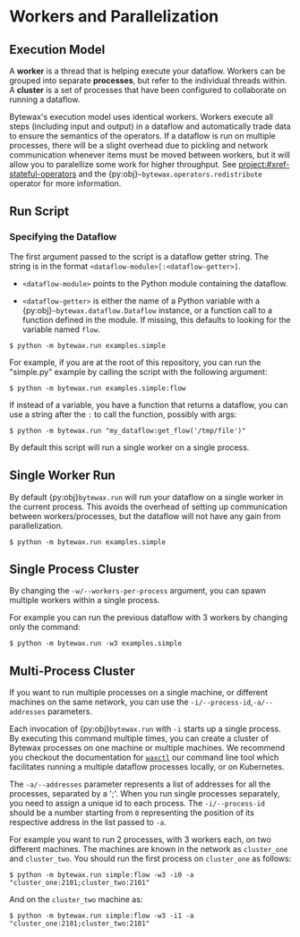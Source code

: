 # Workers and Parallelization

## Execution Model

A **worker** is a thread that is helping execute your dataflow.
Workers can be grouped into separate **processes**, but refer to the
individual threads within. A **cluster** is a set of processes that
have been configured to collaborate on running a dataflow.

Bytewax's execution model uses identical workers. Workers execute all
steps (including input and output) in a dataflow and automatically
trade data to ensure the semantics of the operators. If a dataflow is
run on multiple processes, there will be a slight overhead due to
pickling and network communication whenever items must be moved
between workers, but it will allow you to paralellize some work for
higher throughput. See <project:#xref-stateful-operators> and the
{py:obj}`~bytewax.operators.redistribute` operator for more
information.

## Run Script

### Specifying the Dataflow

The first argument passed to the script is a dataflow getter string.
The string is in the format `<dataflow-module>[:<dataflow-getter>]`.

- `<dataflow-module>` points to the Python module containing the
  dataflow.

- `<dataflow-getter>` is either the name of a Python variable with a
  {py:obj}`~bytewax.dataflow.Dataflow` instance, or a function call to
  a function defined in the module. If missing, this defaults to
  looking for the variable named `flow`.

```console
$ python -m bytewax.run examples.simple
```

For example, if you are at the root of this repository, you can run
the "simple.py" example by calling the script with the following
argument:

```console
$ python -m bytewax.run examples.simple:flow
```

If instead of a variable, you have a function that returns a dataflow,
you can use a string after the `:` to call the function, possibly with
args:


```console
$ python -m bytewax.run "my_dataflow:get_flow('/tmp/file')"
```

By default this script will run a single worker on a single process.

## Single Worker Run

By default {py:obj}`bytewax.run` will run your dataflow on a single
worker in the current process. This avoids the overhead of setting up
communication between workers/processes, but the dataflow will not
have any gain from parallelization.

```console
$ python -m bytewax.run examples.simple
```

## Single Process Cluster

By changing the `-w/--workers-per-process` argument, you can spawn
multiple workers within a single process.

For example you can run the previous dataflow with 3 workers by
changing only the command:

```console
$ python -m bytewax.run -w3 examples.simple
```

## Multi-Process Cluster

If you want to run multiple processes on a single machine, or
different machines on the same network, you can use the
`-i/--process-id`,`-a/--addresses` parameters.

Each invocation of {py:obj}`bytewax.run` with `-i` starts up a single
process. By executing this command multiple times, you can create a
cluster of Bytewax processes on one machine or multiple machines. We
recommend you checkout the documentation for [`waxctl`](#xref-waxctl)
our command line tool which facilitates running a multiple dataflow
processes locally, or on Kubernetes.

The `-a/--addresses` parameter represents a list of addresses for all
the processes, separated by a ';'. When you run single processes
separately, you need to assign a unique id to each process. The
`-i/--process-id` should be a number starting from `0` representing
the position of its respective address in the list passed to `-a`.

For example you want to run 2 processes, with 3 workers each, on two
different machines. The machines are known in the network as
`cluster_one` and `cluster_two`. You should run the first process on
`cluster_one` as follows:

```console
$ python -m bytewax.run simple:flow -w3 -i0 -a "cluster_one:2101;cluster_two:2101"
```

And on the `cluster_two` machine as:

```console
$ python -m bytewax.run simple:flow -w3 -i1 -a "cluster_one:2101;cluster_two:2101"
```
